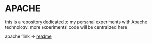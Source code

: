 # APACHE
this is a repository dedicated to my personal experiments with Apache technology. more experimental code will be centralized here

apache flink -> [readme](https://github.com/calvinwijya/apache/blob/main/apache-flink/README.md)
